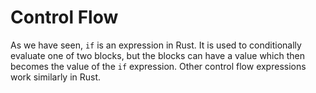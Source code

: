 # Control Flow

As we have seen, `if` is an expression in Rust. It is used to conditionally
evaluate one of two blocks, but the blocks can have a value which then becomes
the value of the `if` expression. Other control flow expressions work similarly
in Rust.
